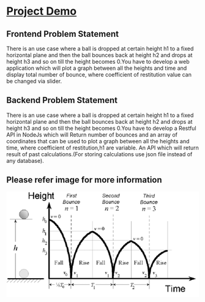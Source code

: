 # [Project Demo](https://edunomics-intern.firebaseapp.com/)
## Frontend Problem Statement
There is an use case where a ball is dropped at certain height h1 to a fixed horizontal plane and then the ball bounces back at height h2  and drops at height h3 and so on till the height becomes 0.You have to develop a web application which will plot a graph between all the heights and  time and display total number of bounce, where coefficient of restitution  value can be changed via slider.

## Backend Problem Statement
There is an use case where a ball is dropped at certain height h1 to a fixed horizontal plane and then the ball bounces back at height h2  and drops at height h3 and so on till the height becomes 0.You have to develop a Restful API in NodeJs which will
Return number of bounces and an array of coordinates that can be used to plot a graph between all the heights and  time, where coefficient of restitution,h1 are variable.
An API which will return result of past calculations.(For storing calculations use json file instead of any database). 

## Please refer image for more information
![Ball image](./image.png)
